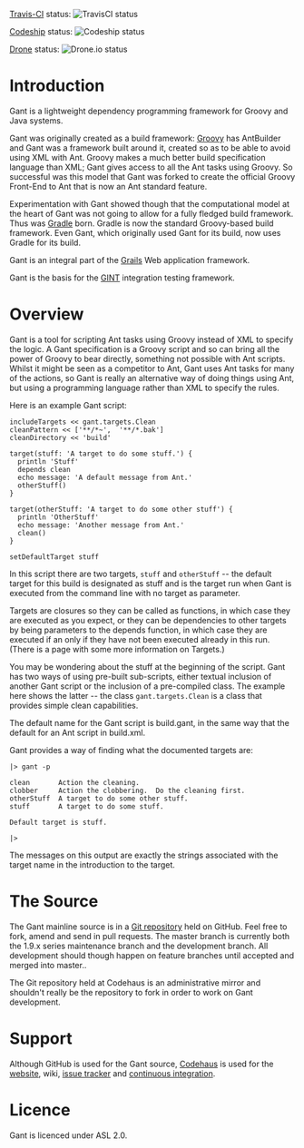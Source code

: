 [Travis-CI](https://travis-ci.org/Gant/Gant) status: ![TravisCI status](https://travis-ci.org/Gant/Gant.svg)

[Codeship](https://codeship.com/projects/66201) status: ![Codeship status](https://codeship.com/projects/62ada4f0-a3ef-0132-a5cd-2e02871ce1a0/status?branch=master)

[Drone](https://drone.io/github.com/Gant/Gant/latest) status:  ![Drone.io status](https://drone.io/github.com/Gant/Gant/status.png)

# Introduction

Gant is a lightweight dependency programming framework for Groovy and Java systems.

Gant was originally created as a build framework: [Groovy](http://groovy.codehaus.org) has AntBuilder and
Gant was a framework built around it, created so as to be able to avoid using XML with Ant. Groovy makes a
much better build specification language than XML; Gant gives access to all the Ant tasks using Groovy. So
successful was this model that Gant was forked to create the official Groovy Front-End to Ant that is now an
Ant standard feature.

Experimentation with Gant showed though that the computational model at the heart of Gant was not going to
allow for a fully fledged build framework.  Thus was [Gradle](http://www.gradle.org) born.  Gradle is now
the standard Groovy-based build framework.  Even Gant, which originally used Gant for its build, now uses
Gradle for its build.

Gant is an integral part of the [Grails](http://www.grails.org) Web application framework.

Gant is the basis for the [GINT](https://studio.plugins.atlassian.com/wiki/display/GINT/Home) integration
testing framework.

# Overview

Gant is a tool for scripting Ant tasks using Groovy instead of XML to specify the logic. A Gant
specification is a Groovy script and so can bring all the power of Groovy to bear directly, something not
possible with Ant scripts. Whilst it might be seen as a competitor to Ant, Gant uses Ant tasks for many of
the actions, so Gant is really an alternative way of doing things using Ant, but using a programming
language rather than XML to specify the rules.

Here is an example Gant script:

    includeTargets << gant.targets.Clean
    cleanPattern << ['**/*~',  '**/*.bak']
    cleanDirectory << 'build'

    target(stuff: 'A target to do some stuff.') {
      println 'Stuff'
      depends clean
      echo message: 'A default message from Ant.'
      otherStuff()
    }

    target(otherStuff: 'A target to do some other stuff') {
      println 'OtherStuff'
      echo message: 'Another message from Ant.'
      clean()
    }

    setDefaultTarget stuff

In this script there are two targets, `stuff` and `otherStuff` -- the default target for this build is
designated as stuff and is the target run when Gant is executed from the command line with no target as
parameter.

Targets are closures so they can be called as functions, in which case they are executed as you expect, or
they can be dependencies to other targets by being parameters to the depends function, in which case they
are executed if an only if they have not been executed already in this run. (There is a page with some more
information on Targets.)

You may be wondering about the stuff at the beginning of the script. Gant has two ways of using pre-built
sub-scripts, either textual inclusion of another Gant script or the inclusion of a pre-compiled class. The
example here shows the latter -- the class `gant.targets.Clean` is a class that provides simple clean
capabilities.

The default name for the Gant script is build.gant, in the same way that the default for an Ant script in
build.xml.

Gant provides a way of finding what the documented targets are:

    |> gant -p

    clean       Action the cleaning.
    clobber     Action the clobbering.  Do the cleaning first.
    otherStuff  A target to do some other stuff.
    stuff       A target to do some stuff.

    Default target is stuff.

    |>

The messages on this output are exactly the strings associated with the target name in the introduction to the target.

# The Source

The Gant mainline source is in a [Git repository](https://github.com/Gant/Gant) held on GitHub. Feel free to
fork, amend and send in pull requests. The master branch is currently both the 1.9.x series maintenance
branch and the development branch. All development should though happen on feature branches until accepted
and merged into master..

The Git repository held at Codehaus is an administrative mirror and shouldn't really be the repository to
fork in order to work on Gant development.

# Support

Although GitHub is used for the Gant source, [Codehaus](http://www.codehaus.org) is used for the
[website](http://gant.codehaus.org), wiki, [issue tracker](http://jira.codehaus.org/browse/GANT) and
[continuous integration](http://bamboo.ci.codehaus.org/browse/GANT).

# Licence

Gant is licenced under ASL 2.0.
